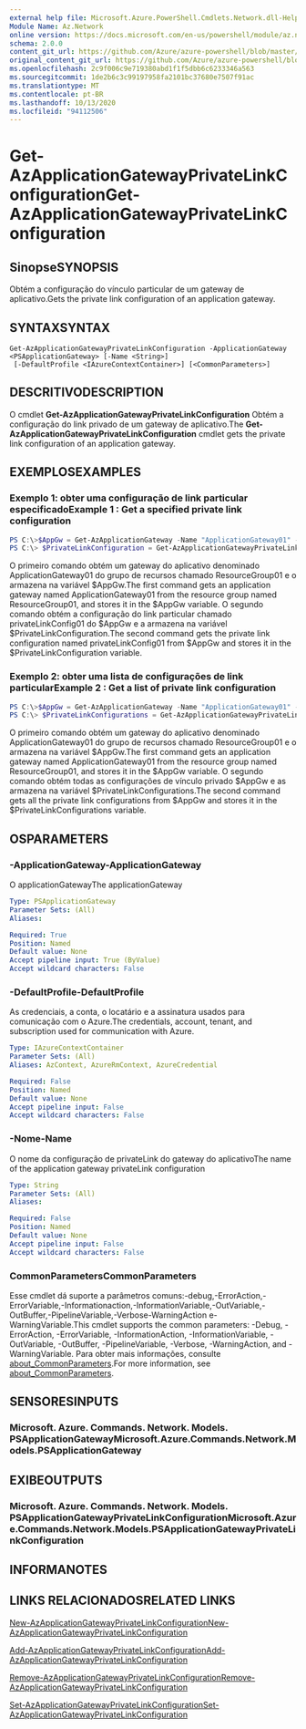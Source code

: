 ```yaml
---
external help file: Microsoft.Azure.PowerShell.Cmdlets.Network.dll-Help.xml
Module Name: Az.Network
online version: https://docs.microsoft.com/en-us/powershell/module/az.network/get-azapplicationgatewayprivatelinkconfiguration
schema: 2.0.0
content_git_url: https://github.com/Azure/azure-powershell/blob/master/src/Network/Network/help/Get-AzApplicationGatewayPrivateLinkConfiguration.md
original_content_git_url: https://github.com/Azure/azure-powershell/blob/master/src/Network/Network/help/Get-AzApplicationGatewayPrivateLinkConfiguration.md
ms.openlocfilehash: 2c9f006c9e719380abd1f1f5dbb6c6233346a563
ms.sourcegitcommit: 1de2b6c3c99197958fa2101bc37680e7507f91ac
ms.translationtype: MT
ms.contentlocale: pt-BR
ms.lasthandoff: 10/13/2020
ms.locfileid: "94112506"
---
```

# <span data-ttu-id="69a51-101">Get-AzApplicationGatewayPrivateLinkConfiguration</span><span class="sxs-lookup"><span data-stu-id="69a51-101">Get-AzApplicationGatewayPrivateLinkConfiguration</span></span>

## <span data-ttu-id="69a51-102">Sinopse</span><span class="sxs-lookup"><span data-stu-id="69a51-102">SYNOPSIS</span></span>
<span data-ttu-id="69a51-103">Obtém a configuração do vínculo particular de um gateway de aplicativo.</span><span class="sxs-lookup"><span data-stu-id="69a51-103">Gets the private link configuration of an application gateway.</span></span>

## <span data-ttu-id="69a51-104">SYNTAX</span><span class="sxs-lookup"><span data-stu-id="69a51-104">SYNTAX</span></span>

```
Get-AzApplicationGatewayPrivateLinkConfiguration -ApplicationGateway <PSApplicationGateway> [-Name <String>]
 [-DefaultProfile <IAzureContextContainer>] [<CommonParameters>]
```

## <span data-ttu-id="69a51-105">DESCRITIVO</span><span class="sxs-lookup"><span data-stu-id="69a51-105">DESCRIPTION</span></span>
<span data-ttu-id="69a51-106">O cmdlet **Get-AzApplicationGatewayPrivateLinkConfiguration** Obtém a configuração do link privado de um gateway de aplicativo.</span><span class="sxs-lookup"><span data-stu-id="69a51-106">The **Get-AzApplicationGatewayPrivateLinkConfiguration** cmdlet gets the private link configuration of an application gateway.</span></span>

## <span data-ttu-id="69a51-107">EXEMPLOS</span><span class="sxs-lookup"><span data-stu-id="69a51-107">EXAMPLES</span></span>

### <span data-ttu-id="69a51-108">Exemplo 1: obter uma configuração de link particular especificado</span><span class="sxs-lookup"><span data-stu-id="69a51-108">Example 1 : Get a specified private link configuration</span></span>
```powershell
PS C:\>$AppGw = Get-AzApplicationGateway -Name "ApplicationGateway01" -ResourceGroupName "ResourceGroup01"
PS C:\> $PrivateLinkConfiguration = Get-AzApplicationGatewayPrivateLinkConfiguration -Name "privateLinkConfig01" -ApplicationGateway $AppGw
```

<span data-ttu-id="69a51-109">O primeiro comando obtém um gateway do aplicativo denominado ApplicationGateway01 do grupo de recursos chamado ResourceGroup01 e o armazena na variável $AppGw.</span><span class="sxs-lookup"><span data-stu-id="69a51-109">The first command gets an application gateway named ApplicationGateway01 from the resource group named ResourceGroup01, and stores it in the $AppGw variable.</span></span>
<span data-ttu-id="69a51-110">O segundo comando obtém a configuração do link particular chamado privateLinkConfig01 do $AppGw e a armazena na variável $PrivateLinkConfiguration.</span><span class="sxs-lookup"><span data-stu-id="69a51-110">The second command gets the private link configuration named privateLinkConfig01 from $AppGw and stores it in the $PrivateLinkConfiguration variable.</span></span>

### <span data-ttu-id="69a51-111">Exemplo 2: obter uma lista de configurações de link particular</span><span class="sxs-lookup"><span data-stu-id="69a51-111">Example 2 : Get a list of private link configuration</span></span>
```powershell
PS C:\>$AppGw = Get-AzApplicationGateway -Name "ApplicationGateway01" -ResourceGroupName "ResourceGroup01"
PS C:\> $PrivateLinkConfigurations = Get-AzApplicationGatewayPrivateLinkConfiguration -ApplicationGateway $AppGw
```

<span data-ttu-id="69a51-112">O primeiro comando obtém um gateway do aplicativo denominado ApplicationGateway01 do grupo de recursos chamado ResourceGroup01 e o armazena na variável $AppGw.</span><span class="sxs-lookup"><span data-stu-id="69a51-112">The first command gets an application gateway named ApplicationGateway01 from the resource group named ResourceGroup01, and stores it in the $AppGw variable.</span></span>
<span data-ttu-id="69a51-113">O segundo comando obtém todas as configurações de vínculo privado $AppGw e as armazena na variável $PrivateLinkConfigurations.</span><span class="sxs-lookup"><span data-stu-id="69a51-113">The second command gets all the private link configurations from $AppGw and stores it in the $PrivateLinkConfigurations variable.</span></span>

## <span data-ttu-id="69a51-114">OS</span><span class="sxs-lookup"><span data-stu-id="69a51-114">PARAMETERS</span></span>

### <span data-ttu-id="69a51-115">-ApplicationGateway</span><span class="sxs-lookup"><span data-stu-id="69a51-115">-ApplicationGateway</span></span>
<span data-ttu-id="69a51-116">O applicationGateway</span><span class="sxs-lookup"><span data-stu-id="69a51-116">The applicationGateway</span></span>

```yaml
Type: PSApplicationGateway
Parameter Sets: (All)
Aliases:

Required: True
Position: Named
Default value: None
Accept pipeline input: True (ByValue)
Accept wildcard characters: False
```

### <span data-ttu-id="69a51-117">-DefaultProfile</span><span class="sxs-lookup"><span data-stu-id="69a51-117">-DefaultProfile</span></span>
<span data-ttu-id="69a51-118">As credenciais, a conta, o locatário e a assinatura usados para comunicação com o Azure.</span><span class="sxs-lookup"><span data-stu-id="69a51-118">The credentials, account, tenant, and subscription used for communication with Azure.</span></span>

```yaml
Type: IAzureContextContainer
Parameter Sets: (All)
Aliases: AzContext, AzureRmContext, AzureCredential

Required: False
Position: Named
Default value: None
Accept pipeline input: False
Accept wildcard characters: False
```

### <span data-ttu-id="69a51-119">-Nome</span><span class="sxs-lookup"><span data-stu-id="69a51-119">-Name</span></span>
<span data-ttu-id="69a51-120">O nome da configuração de privateLink do gateway do aplicativo</span><span class="sxs-lookup"><span data-stu-id="69a51-120">The name of the application gateway privateLink configuration</span></span>

```yaml
Type: String
Parameter Sets: (All)
Aliases:

Required: False
Position: Named
Default value: None
Accept pipeline input: False
Accept wildcard characters: False
```

### <span data-ttu-id="69a51-121">CommonParameters</span><span class="sxs-lookup"><span data-stu-id="69a51-121">CommonParameters</span></span>
<span data-ttu-id="69a51-122">Esse cmdlet dá suporte a parâmetros comuns:-debug,-ErrorAction,-ErrorVariable,-Informationaction,-InformationVariable,-OutVariable,-OutBuffer,-PipelineVariable,-Verbose-WarningAction e-WarningVariable.</span><span class="sxs-lookup"><span data-stu-id="69a51-122">This cmdlet supports the common parameters: -Debug, -ErrorAction, -ErrorVariable, -InformationAction, -InformationVariable, -OutVariable, -OutBuffer, -PipelineVariable, -Verbose, -WarningAction, and -WarningVariable.</span></span> <span data-ttu-id="69a51-123">Para obter mais informações, consulte [about_CommonParameters](http://go.microsoft.com/fwlink/?LinkID=113216).</span><span class="sxs-lookup"><span data-stu-id="69a51-123">For more information, see [about_CommonParameters](http://go.microsoft.com/fwlink/?LinkID=113216).</span></span>

## <span data-ttu-id="69a51-124">SENSORES</span><span class="sxs-lookup"><span data-stu-id="69a51-124">INPUTS</span></span>

### <span data-ttu-id="69a51-125">Microsoft. Azure. Commands. Network. Models. PSApplicationGateway</span><span class="sxs-lookup"><span data-stu-id="69a51-125">Microsoft.Azure.Commands.Network.Models.PSApplicationGateway</span></span>

## <span data-ttu-id="69a51-126">EXIBE</span><span class="sxs-lookup"><span data-stu-id="69a51-126">OUTPUTS</span></span>

### <span data-ttu-id="69a51-127">Microsoft. Azure. Commands. Network. Models. PSApplicationGatewayPrivateLinkConfiguration</span><span class="sxs-lookup"><span data-stu-id="69a51-127">Microsoft.Azure.Commands.Network.Models.PSApplicationGatewayPrivateLinkConfiguration</span></span>

## <span data-ttu-id="69a51-128">INFORMA</span><span class="sxs-lookup"><span data-stu-id="69a51-128">NOTES</span></span>

## <span data-ttu-id="69a51-129">LINKS RELACIONADOS</span><span class="sxs-lookup"><span data-stu-id="69a51-129">RELATED LINKS</span></span>

[<span data-ttu-id="69a51-130">New-AzApplicationGatewayPrivateLinkConfiguration</span><span class="sxs-lookup"><span data-stu-id="69a51-130">New-AzApplicationGatewayPrivateLinkConfiguration</span></span>](./New-AzApplicationGatewayPrivateLinkConfiguration.md)

[<span data-ttu-id="69a51-131">Add-AzApplicationGatewayPrivateLinkConfiguration</span><span class="sxs-lookup"><span data-stu-id="69a51-131">Add-AzApplicationGatewayPrivateLinkConfiguration</span></span>](./Add-AzApplicationGatewayPrivateLinkConfiguration.md)

[<span data-ttu-id="69a51-132">Remove-AzApplicationGatewayPrivateLinkConfiguration</span><span class="sxs-lookup"><span data-stu-id="69a51-132">Remove-AzApplicationGatewayPrivateLinkConfiguration</span></span>](./Remove-AzApplicationGatewayPrivateLinkConfiguration.md)

[<span data-ttu-id="69a51-133">Set-AzApplicationGatewayPrivateLinkConfiguration</span><span class="sxs-lookup"><span data-stu-id="69a51-133">Set-AzApplicationGatewayPrivateLinkConfiguration</span></span>](./Set-AzApplicationGatewayPrivateLinkConfiguration.md)